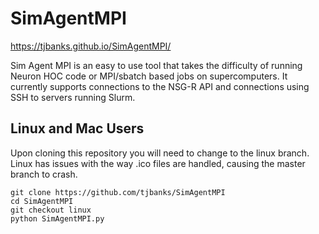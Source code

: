 # SimAgentMPI

https://tjbanks.github.io/SimAgentMPI/

Sim Agent MPI is an easy to use tool that takes the difficulty of running Neuron HOC code or MPI/sbatch based jobs on supercomputers.
It currently supports connections to the NSG-R API and connections using SSH to servers running Slurm.

## Linux and Mac Users
Upon cloning this repository you will need to change to the linux branch. Linux has issues with the way .ico files are handled, causing the master branch to crash.
```
git clone https://github.com/tjbanks/SimAgentMPI
cd SimAgentMPI
git checkout linux
python SimAgentMPI.py
```
